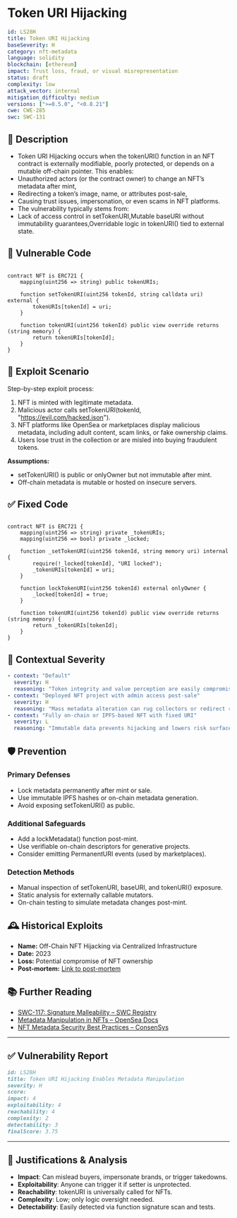 # Token URI Hijacking

```YAML
id: LS28H
title: Token URI Hijacking 
baseSeverity: H
category: nft-metadata
language: solidity
blockchain: [ethereum]
impact: Trust loss, fraud, or visual misrepresentation
status: draft
complexity: low
attack_vector: internal
mitigation_difficulty: medium
versions: [">=0.5.0", "<0.8.21"]
cwe: CWE-285
swc: SWC-131
```

## 📝 Description

- Token URI Hijacking occurs when the tokenURI() function in an NFT contract is externally modifiable, poorly protected, or depends on a mutable off-chain pointer. This enables:
- Unauthorized actors (or the contract owner) to change an NFT’s metadata after mint,
- Redirecting a token’s image, name, or attributes post-sale,
- Causing trust issues, impersonation, or even scams in NFT platforms.
- The vulnerability typically stems from:
- Lack of access control in setTokenURI,Mutable baseURI without immutability guarantees,Overridable logic in tokenURI() tied to external state.

## 🚨 Vulnerable Code

```solidity

contract NFT is ERC721 {
    mapping(uint256 => string) public tokenURIs;

    function setTokenURI(uint256 tokenId, string calldata uri) external {
        tokenURIs[tokenId] = uri;
    }

    function tokenURI(uint256 tokenId) public view override returns (string memory) {
        return tokenURIs[tokenId];
    }
}
```

## 🧪 Exploit Scenario
Step-by-step exploit process:

1. NFT is minted with legitimate metadata.
2. Malicious actor calls setTokenURI(tokenId, "https://evil.com/hacked.json").
3. NFT platforms like OpenSea or marketplaces display malicious metadata, including adult content, scam links, or fake ownership claims.
4. Users lose trust in the collection or are misled into buying fraudulent tokens.

**Assumptions:**

- setTokenURI() is public or onlyOwner but not immutable after mint.
- Off-chain metadata is mutable or hosted on insecure servers.

## ✅ Fixed Code

```solidity

contract NFT is ERC721 {
    mapping(uint256 => string) private _tokenURIs;
    mapping(uint256 => bool) private _locked;

    function _setTokenURI(uint256 tokenId, string memory uri) internal {
        require(!_locked[tokenId], "URI locked");
        _tokenURIs[tokenId] = uri;
    }

    function lockTokenURI(uint256 tokenId) external onlyOwner {
        _locked[tokenId] = true;
    }

    function tokenURI(uint256 tokenId) public view override returns (string memory) {
        return _tokenURIs[tokenId];
    }
}
```

## 🧭 Contextual Severity

```yaml
- context: "Default"
  severity: H
  reasoning: "Token integrity and value perception are easily compromised."
- context: "Deployed NFT project with admin access post-sale"
  severity: H
  reasoning: "Mass metadata alteration can rug collectors or redirect revenue."
- context: "Fully on-chain or IPFS-based NFT with fixed URI"
  severity: L
  reasoning: "Immutable data prevents hijacking and lowers risk surface."
```

## 🛡️ Prevention

### Primary Defenses

- Lock metadata permanently after mint or sale.
- Use immutable IPFS hashes or on-chain metadata generation.
- Avoid exposing setTokenURI() as public.

### Additional Safeguards

- Add a lockMetadata() function post-mint.
- Use verifiable on-chain descriptors for generative projects.
- Consider emitting PermanentURI events (used by marketplaces).

### Detection Methods

- Manual inspection of setTokenURI, baseURI, and tokenURI() exposure.
- Static analysis for externally callable mutators.
- On-chain testing to simulate metadata changes post-mint.

## 🕰️ Historical Exploits

- **Name:** Off-Chain NFT Hijacking via Centralized Infrastructure 
- **Date:** 2023 
- **Loss:** Potential compromise of NFT ownership 
- **Post-mortem:** [Link to post-mortem](https://netsec.ethz.ch/publications/papers/2023-FC-NFT.pdf)
  
## 📚 Further Reading

- [SWC-117: Signature Malleability – SWC Registry](https://swcregistry.io/docs/SWC-117/) 
- [Metadata Manipulation in NFTs – OpenSea Docs](https://docs.opensea.io/docs/metadata-standards) 
- [NFT Metadata Security Best Practices – ConsenSys](https://consensys.net/blog/nft-metadata-security-best-practices/)
---

## ✅ Vulnerability Report

```markdown
id: LS28H
title: Token URI Hijacking Enables Metadata Manipulation
severity: H
score:
impact: 4         
exploitability: 4 
reachability: 4   
complexity: 2    
detectability: 3  
finalScore: 3.75
```

---

## 📄 Justifications & Analysis

- **Impact**: Can mislead buyers, impersonate brands, or trigger takedowns.
- **Exploitability**: Anyone can trigger it if setter is unprotected.
- **Reachability**: tokenURI is universally called for NFTs.
- **Complexity**: Low; only logic oversight needed.
- **Detectability**: Easily detected via function signature scan and tests.


